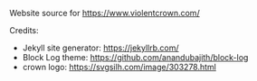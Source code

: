 Website source for https://www.violentcrown.com/

Credits:
* Jekyll site generator: https://jekyllrb.com/
* Block Log theme: https://github.com/anandubajith/block-log
* crown logo: https://svgsilh.com/image/303278.html

